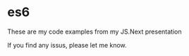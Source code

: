es6
===
These are my code examples from my JS.Next presentation

If you find any issus, please let me know.